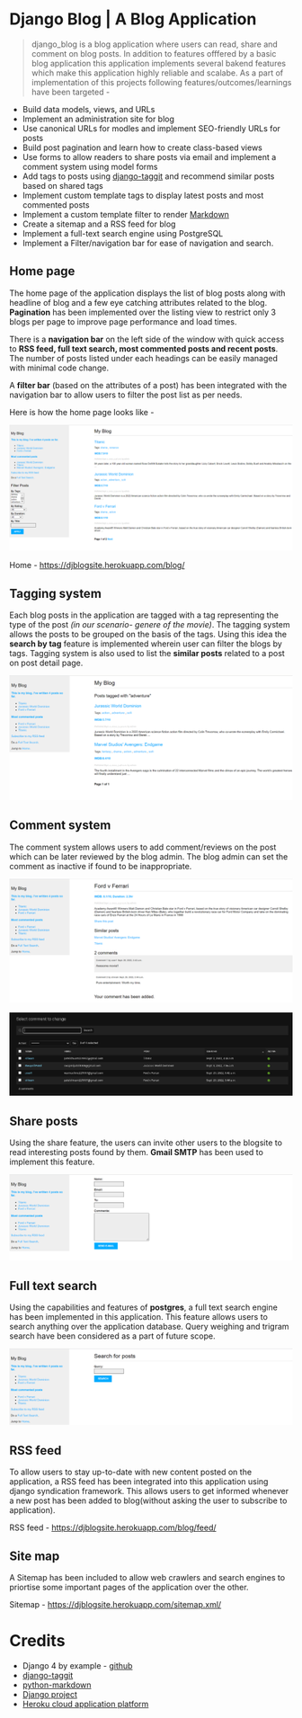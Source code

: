 Django Blog | A Blog Application 
================================

> django_blog is a blog application where users can read, share and comment on blog posts. In addition to features offfered by a basic blog application this application implements several bakend features which make this application highly reliable and scalabe. As a part of implementation of this projects following features/outcomes/learnings have been targeted -     

- Build data models, views, and URLs
- Implement an administration site for blog
- Use canonical URLs for modles and implement SEO-friendly URLs for posts
- Build post pagination and learn how to create class-based views
- Use forms to allow readers to share posts via email and implement a comment system using model forms
- Add tags to posts using [django-taggit](https://github.com/jazzband/django-taggit) and recommend similar posts based on shared tags
- Implement custom template tags to display latest posts and most commented posts
- Implement a custom template filter to render [Markdown](https://github.com/Python-Markdown/markdown)
- Create a sitemap and a RSS feed for blog
- Implement a full-text search engine using PostgreSQL
- Implement a Filter/navigation bar for ease of navigation and search.

Home page
---------

The home page of the application displays the list of blog posts along with headline of blog and a few eye catching attributes related to the blog. **Pagination** has been implemented over the listing view to restrict only 3 blogs per page to improve page performance and load times. 

There is a **navigation bar** on the left side of the window with quick access to **RSS feed, full text search, most commented posts and recent posts**. The number of posts listed under each headings can be easily managed with minimal code change.

A **filter bar** (based on the attributes of a post) has been integrated with the navigation bar to allow users to filter the post list as per needs.

Here is how the home page looks like - 

![homepage](assets/home.png)

Home - https://djblogsite.herokuapp.com/blog/

Tagging system
--------------

Each blog posts in the application are tagged with a tag representing the type of the post *(in our scenario- genere of the movie)*. The tagging system allows the posts to be grouped on the basis of the tags. Using this idea the **search by tag** feature is implemented wherein user can filter the blogs by tags. Tagging system is also used to list the **similar posts** related to a post on post detail page.

![tagging](assets/tagging.png)

Comment system
--------------

The comment system allows users to add comment/reviews on the post which can be later reviewed by the blog admin. The blog admin can set the comment as inactive if found to be inappropriate.

![comment](assets/comment.png)

![commentaction](assets/comment_action.PNG)

Share posts
-----------

Using the share feature, the users can invite other users to the blogsite to read interesting posts found by them. **Gmail SMTP** has been used to implement this feature.

![share](assets/share.png)

Full text search
----------------

Using the capabilities and features of **postgres**, a full text search engine has been implemented in this application. This feature allows users to search anything over the application database. Query weighing and trigram search have been considered as a part of future scope.

![fts](assets/fts.png)

RSS feed
--------

To allow users to stay up-to-date with new content posted on the application, a RSS feed has been integrated into this application using django syndication framework. This allows users to get informed whenever a new post has been added to blog(without asking the user to subscribe to application).

RSS feed - https://djblogsite.herokuapp.com/blog/feed/

Site map
--------

A Sitemap has been included to allow web crawlers and search engines to priortise some important pages of the application over the other.

Sitemap - https://djblogsite.herokuapp.com/sitemap.xml/

Credits
=======

- Django 4 by example - [github](https://github.com/PacktPublishing/Django-4-by-example)
- [django-taggit](https://github.com/jazzband/django-taggit)
- [python-markdown](https://github.com/Python-Markdown/markdown)
- [Django project](https://github.com/django)
- [Heroku cloud application platform](https://www.heroku.com/home)